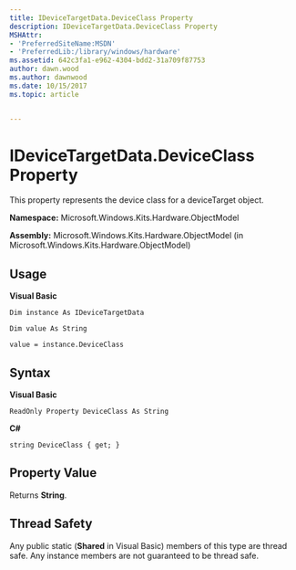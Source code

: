 ```yaml
---
title: IDeviceTargetData.DeviceClass Property
description: IDeviceTargetData.DeviceClass Property
MSHAttr:
- 'PreferredSiteName:MSDN'
- 'PreferredLib:/library/windows/hardware'
ms.assetid: 642c3fa1-e962-4304-bdd2-31a709f87753
author: dawn.wood
ms.author: dawnwood
ms.date: 10/15/2017
ms.topic: article


---
```


# IDeviceTargetData.DeviceClass Property


This property represents the device class for a deviceTarget object.

**Namespace:** Microsoft.Windows.Kits.Hardware.ObjectModel

**Assembly:** Microsoft.Windows.Kits.Hardware.ObjectModel (in Microsoft.Windows.Kits.Hardware.ObjectModel)

## <span id="Usage"></span><span id="usage"></span><span id="USAGE"></span>Usage


**Visual Basic**

`Dim instance As IDeviceTargetData`

`Dim value As String`

`value = instance.DeviceClass`

## <span id="Syntax"></span><span id="syntax"></span><span id="SYNTAX"></span>Syntax


**Visual Basic**

`ReadOnly Property DeviceClass As String`

**C#**

`string DeviceClass { get; }`

## <span id="Property_Value"></span><span id="property_value"></span><span id="PROPERTY_VALUE"></span>Property Value


Returns **String**.

## <span id="Thread_Safety"></span><span id="thread_safety"></span><span id="THREAD_SAFETY"></span>Thread Safety


Any public static (**Shared** in Visual Basic) members of this type are thread safe. Any instance members are not guaranteed to be thread safe.

 

 






